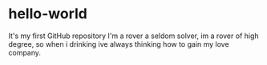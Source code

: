 # hello-world
It's my first GitHub repository
I'm a rover a seldom solver, im a rover of high degree, so when i drinking ive always thinking how to gain my love company.
